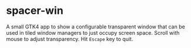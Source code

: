 # spacer-win

A small GTK4 app to show a configurable transparent window that can be used
in tiled window managers to just occupy screen space. Scroll with mouse to
adjust transparency. Hit `Escape` key to quit.
